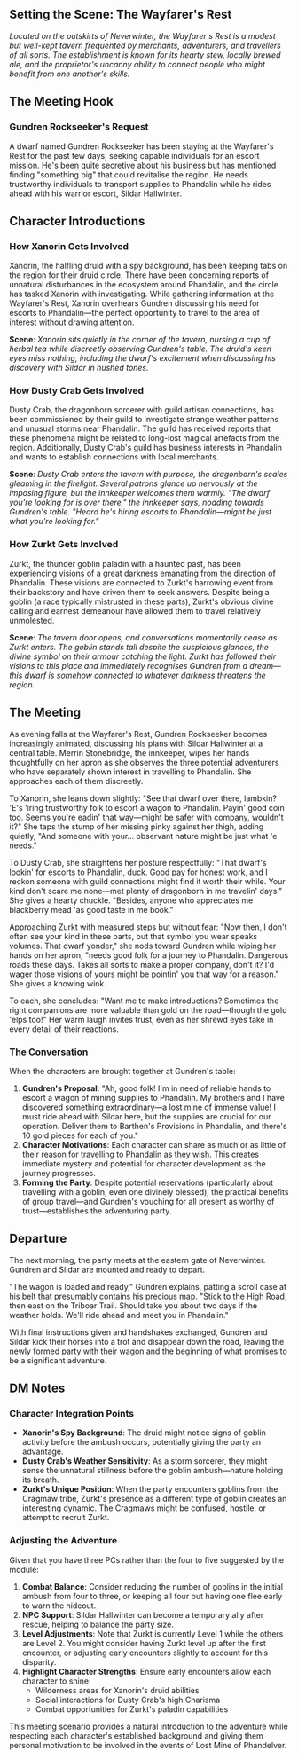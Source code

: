 
## Setting the Scene: The Wayfarer's Rest

_Located on the outskirts of Neverwinter, the Wayfarer's Rest is a modest but well-kept tavern frequented by merchants, adventurers, and travellers of all sorts. The establishment is known for its hearty stew, locally brewed ale, and the proprietor's uncanny ability to connect people who might benefit from one another's skills._

## The Meeting Hook

### Gundren Rockseeker's Request

A dwarf named Gundren Rockseeker has been staying at the Wayfarer's Rest for the past few days, seeking capable individuals for an escort mission. He's been quite secretive about his business but has mentioned finding "something big" that could revitalise the region. He needs trustworthy individuals to transport supplies to Phandalin while he rides ahead with his warrior escort, Sildar Hallwinter.

## Character Introductions

### How Xanorin Gets Involved

Xanorin, the halfling druid with a spy background, has been keeping tabs on the region for their druid circle. There have been concerning reports of unnatural disturbances in the ecosystem around Phandalin, and the circle has tasked Xanorin with investigating. While gathering information at the Wayfarer's Rest, Xanorin overhears Gundren discussing his need for escorts to Phandalin—the perfect opportunity to travel to the area of interest without drawing attention.

**Scene**: _Xanorin sits quietly in the corner of the tavern, nursing a cup of herbal tea while discreetly observing Gundren's table. The druid's keen eyes miss nothing, including the dwarf's excitement when discussing his discovery with Sildar in hushed tones._

### How Dusty Crab Gets Involved

Dusty Crab, the dragonborn sorcerer with guild artisan connections, has been commissioned by their guild to investigate strange weather patterns and unusual storms near Phandalin. The guild has received reports that these phenomena might be related to long-lost magical artefacts from the region. Additionally, Dusty Crab's guild has business interests in Phandalin and wants to establish connections with local merchants.

**Scene**: _Dusty Crab enters the tavern with purpose, the dragonborn's scales gleaming in the firelight. Several patrons glance up nervously at the imposing figure, but the innkeeper welcomes them warmly. "The dwarf you're looking for is over there," the innkeeper says, nodding towards Gundren's table. "Heard he's hiring escorts to Phandalin—might be just what you're looking for."_

### How Zurkt Gets Involved

Zurkt, the thunder goblin paladin with a haunted past, has been experiencing visions of a great darkness emanating from the direction of Phandalin. These visions are connected to Zurkt's harrowing event from their backstory and have driven them to seek answers. Despite being a goblin (a race typically mistrusted in these parts), Zurkt's obvious divine calling and earnest demeanour have allowed them to travel relatively unmolested.

**Scene**: _The tavern door opens, and conversations momentarily cease as Zurkt enters. The goblin stands tall despite the suspicious glances, the divine symbol on their armour catching the light. Zurkt has followed their visions to this place and immediately recognises Gundren from a dream—this dwarf is somehow connected to whatever darkness threatens the region._

## The Meeting

As evening falls at the Wayfarer's Rest, Gundren Rockseeker becomes increasingly animated, discussing his plans with Sildar Hallwinter at a central table. Merrin Stonebridge, the innkeeper, wipes her hands thoughtfully on her apron as she observes the three potential adventurers who have separately shown interest in travelling to Phandalin. She approaches each of them discreetly.

To Xanorin, she leans down slightly: "See that dwarf over there, lambkin? 'E's 'iring trustworthy folk to escort a wagon to Phandalin. Payin' good coin too. Seems you're eadin' that way—might be safer with company, wouldn't it?" She taps the stump of her missing pinky against her thigh, adding quietly, "And someone with your... observant nature might be just what 'e needs."

To Dusty Crab, she straightens her posture respectfully: "That dwarf's lookin' for escorts to Phandalin, duck. Good pay for honest work, and I reckon someone with guild connections might find it worth their while. Your kind don't scare me none—met plenty of dragonborn in me travelin' days." She gives a hearty chuckle. "Besides, anyone who appreciates me blackberry mead 'as good taste in me book."

Approaching Zurkt with measured steps but without fear: "Now then, I don't often see your kind in these parts, but that symbol you wear speaks volumes. That dwarf yonder," she nods toward Gundren while wiping her hands on her apron, "needs good folk for a journey to Phandalin. Dangerous roads these days. Takes all sorts to make a proper company, don't it? I'd wager those visions of yours might be pointin' you that way for a reason." She gives a knowing wink.

To each, she concludes: "Want me to make introductions? Sometimes the right companions are more valuable than gold on the road—though the gold 'elps too!" Her warm laugh invites trust, even as her shrewd eyes take in every detail of their reactions.

### The Conversation

When the characters are brought together at Gundren's table:

1. **Gundren's Proposal**: "Ah, good folk! I'm in need of reliable hands to escort a wagon of mining supplies to Phandalin. My brothers and I have discovered something extraordinary—a lost mine of immense value! I must ride ahead with Sildar here, but the supplies are crucial for our operation. Deliver them to Barthen's Provisions in Phandalin, and there's 10 gold pieces for each of you."
2. **Character Motivations**: Each character can share as much or as little of their reason for travelling to Phandalin as they wish. This creates immediate mystery and potential for character development as the journey progresses.
3. **Forming the Party**: Despite potential reservations (particularly about travelling with a goblin, even one divinely blessed), the practical benefits of group travel—and Gundren's vouching for all present as worthy of trust—establishes the adventuring party.

## Departure

The next morning, the party meets at the eastern gate of Neverwinter. Gundren and Sildar are mounted and ready to depart.

"The wagon is loaded and ready," Gundren explains, patting a scroll case at his belt that presumably contains his precious map. "Stick to the High Road, then east on the Triboar Trail. Should take you about two days if the weather holds. We'll ride ahead and meet you in Phandalin."

With final instructions given and handshakes exchanged, Gundren and Sildar kick their horses into a trot and disappear down the road, leaving the newly formed party with their wagon and the beginning of what promises to be a significant adventure.

## DM Notes

### Character Integration Points

- **Xanorin's Spy Background**: The druid might notice signs of goblin activity before the ambush occurs, potentially giving the party an advantage.
- **Dusty Crab's Weather Sensitivity**: As a storm sorcerer, they might sense the unnatural stillness before the goblin ambush—nature holding its breath.
- **Zurkt's Unique Position**: When the party encounters goblins from the Cragmaw tribe, Zurkt's presence as a different type of goblin creates an interesting dynamic. The Cragmaws might be confused, hostile, or attempt to recruit Zurkt.

### Adjusting the Adventure

Given that you have three PCs rather than the four to five suggested by the module:

1. **Combat Balance**: Consider reducing the number of goblins in the initial ambush from four to three, or keeping all four but having one flee early to warn the hideout.
2. **NPC Support**: Sildar Hallwinter can become a temporary ally after rescue, helping to balance the party size.
3. **Level Adjustments**: Note that Zurkt is currently Level 1 while the others are Level 2. You might consider having Zurkt level up after the first encounter, or adjusting early encounters slightly to account for this disparity.
4. **Highlight Character Strengths**: Ensure early encounters allow each character to shine:
    - Wilderness areas for Xanorin's druid abilities
    - Social interactions for Dusty Crab's high Charisma
    - Combat opportunities for Zurkt's paladin capabilities

This meeting scenario provides a natural introduction to the adventure while respecting each character's established background and giving them personal motivation to be involved in the events of Lost Mine of Phandelver.
